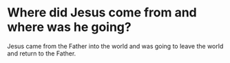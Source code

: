 # Where did Jesus come from and where was he going?

Jesus came from the Father into the world and was going to leave the world and return to the Father.
